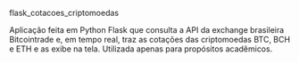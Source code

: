 flask_cotacoes_criptomoedas

Aplicação feita em Python Flask que consulta a API da exchange brasileira Bitcointrade e, em tempo real, traz as cotações das criptomoedas BTC, BCH e ETH e as exibe na tela. Utilizada apenas para propósitos acadêmicos.
